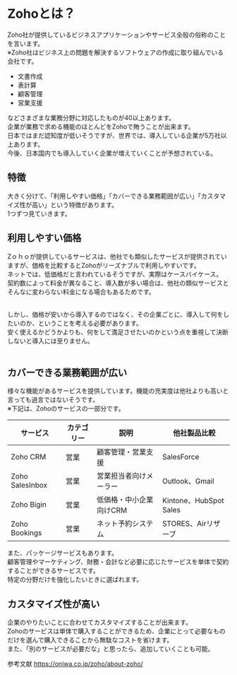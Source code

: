 # Zohoとは？
Zoho社が提供しているビジネスアプリケーションやサービス全般の俗称のことを言います。<br>
※Zoho社はビジネス上の問題を解決するソフトウェアの作成に取り組んでいる会社です。<br>

- 文書作成
- 表計算
- 顧客管理
- 営業支援

などさまざまな業務分野に対応したものが40以上あります。<br>
企業が業務で求める機能のほとんどをZohoで賄うことが出来ます。<br>
日本ではまだ認知度が低いそうですが、世界では、導入している企業が5万社以上あります。<br>
今後、日本国内でも導入していく企業が増えていくことが予想されている。<br>

## 特徴
大きく分けて、「利用しやすい価格」「カバーできる業務範囲が広い」「カスタマイズ性が高い」という特徴があります。<br>
1つずつ見ていきます。<br>

## 利用しやすい価格
Zｏｈｏが提供しているサービスは、他社でも類似したサービスが提供されていますが、価格を比較するとZohoがリーズナブルで利用しやすいです。<br>
ネットでは、低価格だと言われているそうですが、実際はケースバイケース。<br>
契約数によって料金が異なること、導入数が多い場合は、他社の類似サービスとそんなに変わらない料金になる場合もあるためです。<br><br>

しかし、価格が安いから導入するのではなく、その企業ごとに、導入して何をしたいのか、ということを考える必要があります。<br>
安く使えるかどうかよりも、何をして満足させたいのかという点を重視して決断しないと導入には至りません。<br><br>

## カバーできる業務範囲が広い
様々な機能があるサービスを提供しています。機能の充実度は他社よりも高いと言っても過言ではないそうです。<br>
※下記は、Zohoのサービスの一部分です。<br>

|サービス	                 |カテゴリー	    |説明             | 	他社製品比較   |
|------------------------|------------|----------------|----------------|
|Zoho CRM                |営業         |顧客管理・営業支援  | SalesForce     |
|Zoho SalesInbox         |	営業       |	営業担当者向けメーラー	|Outlook、Gmail   |
|Zoho Bigin	             |営業       |	低価格・中小企業向けCRM|	Kintone、HubSpot Sales|
|Zoho Bookings           |	営業	|ネット予約システム	|STORES、Airリザーブ|

また、パッケージサービスもあります。<br>
顧客管理やマーケティング、財務・会計など必要に応じたサービスを単体で契約することができるサービスです。<br>
特定の分野だけを強化したいときに選ばれます。<br>


## カスタマイズ性が高い
企業のやりたいことに合わせてカスタマイズすることが出来ます。<br>
Zohoのサービスは単体で購入することができるため、企業にとって必要なものだけを選んで購入できることから無駄なコストを省けます。<br>
また、「別のサービスが必要だな」と思ったら、追加していくことも可能。<br>



参考文献
https://oniwa.co.jp/zoho/about-zoho/
